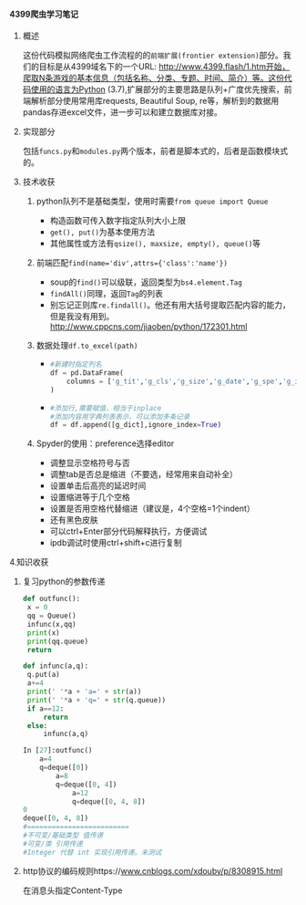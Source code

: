 <h4>4399爬虫学习笔记</h4>

1. 概述

   这份代码模拟网络爬虫工作流程的的`前端扩展(frontier extension)`部分。我们的目标是从4399域名下的一个URL: http://www.4399.flash/1.htm开始，爬取N条游戏的基本信息（包括名称、分类、专题、时间、简介）等。这份代码使用的语言为Python (3.7),扩展部分的主要思路是队列+广度优先搜索，前端解析部分使用常用库requests, Beautiful Soup, re等，解析到的数据用pandas存进excel文件，进一步可以和建立数据库对接。

2. 实现部分

   包括`funcs.py`和`modules.py`两个版本，前者是脚本式的，后者是函数模块式的。

3. 技术收获

   1. python队列不是基础类型，使用时需要`from queue import Queue`

      - 构造函数可传入数字指定队列大小上限
      - `get(), put()`为基本使用方法
      - 其他属性或方法有`qsize(), maxsize, empty(), queue()`等

   2. 前端匹配`find(name='div',attrs={'class':'name'})`

      - soup的`find()`可以级联，返回类型为`bs4.element.Tag`
      - `findAll()`同理，返回`Tag`的列表
      - 别忘记正则库`re.findall()`。他还有用大括号提取匹配内容的能力，但是我没有用到。http://www.cppcns.com/jiaoben/python/172301.html

   3. 数据处理`df.to_excel(path)`

      - ```python
        #新建时指定列名
        df = pd.DataFrame(
        	columns = ['g_tit','g_cls','g_size','g_date','g_spe','g_intro']
        )
        ```

      - ```python
        #添加行,需要赋值，相当于inplace
        #添加内容用字典列表表示，可以添加多条记录
        df = df.append([g_dict],ignore_index=True)
        ```

   4. Spyder的使用：preference选择editor

      - 调整显示空格符号与否
      - 调整tab是否总是缩进（不要选，经常用来自动补全）
      - 设置单击后高亮的延迟时间
      - 设置缩进等于几个空格
      - 设置是否用空格代替缩进（建议是，4个空格=1个indent）
      - 还有黑色皮肤
      - 可以ctrl+Enter部分代码解释执行，方便调试
      - ipdb调试时使用ctrl+shift+c进行复制

4.知识收获

1. 复习python的参数传递

   ```python
   def outfunc():
   	x = 0
   	qq = Queue()
   	infunc(x,qq)
   	print(x)
   	print(qq.queue)
   	return 
   
   def infunc(a,q):
   	q.put(a)
   	a+=4
   	print(' '*a + 'a=' + str(a))
   	print(' '*a + 'q=' + str(q.queue))
   	if a==12:
   		return 
   	else:
   		infunc(a,q)
   ```

   ```python
   In [27]:outfunc()
       a=4
       q=deque([0])
           a=8
           q=deque([0, 4])
               a=12
               q=deque([0, 4, 8])
   0
   deque([0, 4, 8])
   #=========================
   #不可变/基础类型 值传递
   #可变/类 引用传递
   #Integer 代替 int 实现引用传递。未测试
   ```

   

2. http协议的编码规则https://www.cnblogs.com/xdouby/p/8308915.html

   在消息头指定Content-Type